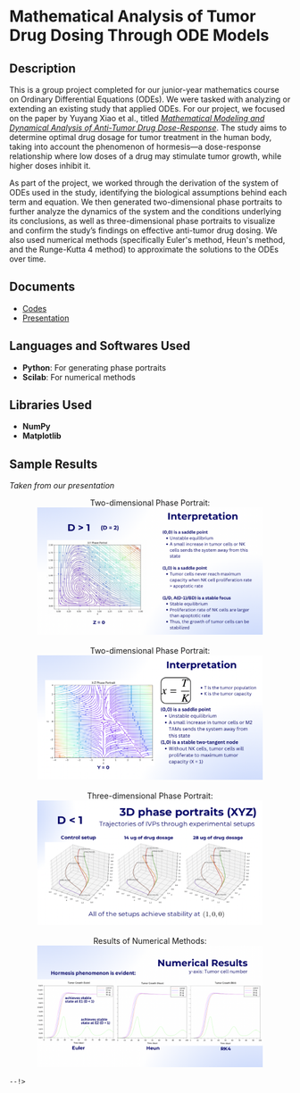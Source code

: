 <h1>Mathematical Analysis of Tumor Drug Dosing Through ODE Models</h1>

<h2>Description</h2>

This is a group project completed for our junior-year mathematics course on Ordinary Differential Equations (ODEs). We were tasked with analyzing or extending an existing study that applied ODEs. For our project, we focused on the paper by Yuyang Xiao et al., titled <a href="https://pubmed.ncbi.nlm.nih.gov/35341290/"><i>Mathematical Modeling and Dynamical Analysis of Anti-Tumor Drug Dose-Response</i></a>. The study aims to determine optimal drug dosage for tumor treatment in the human body, taking into account the phenomenon of hormesis—a dose-response relationship where low doses of a drug may stimulate tumor growth, while higher doses inhibit it.


As part of the project, we worked through the derivation of the system of ODEs used in the study, identifying the biological assumptions behind each term and equation. We then generated two-dimensional phase portraits to further analyze the dynamics of the system and the conditions underlying its conclusions, as well as three-dimensional phase portraits to visualize and confirm the study’s findings on effective anti-tumor drug dosing. We also used numerical methods (specifically Euler's method, Heun's method, and the Runge-Kutta 4 method) to approximate the solutions to the ODEs over time.  

<h2>Documents</h2>

- [Codes](https://github.com/andreazialcita/Ordinary-Differential-Equations/blob/main/%5BMATH_72_1%5D_ODE_Phase_Portraits.ipynb)
- [Presentation]()

<h2>Languages and Softwares Used</h2>

- <b>Python</b>: For generating phase portraits
- <b>Scilab</b>: For numerical methods

<h2>Libraries Used </h2>

- <b>NumPy</b>
- <b>Matplotlib</b>

<h2>Sample Results</h2>
<i>Taken from our presentation</i>

<p align="center">
Two-dimensional Phase Portrait: <br/>
<img src="https://github.com/andreazialcita/Ordinary-Differential-Equations/blob/main/Screen%20Shot%202025-06-24%20at%202.40.50%20PM.png" height="80%" width="80%" alt="Two-dimensional Phase Portrait"/>
<br />
<br />
Two-dimensional Phase Portrait:  <br/>
<img src="https://github.com/andreazialcita/Ordinary-Differential-Equations/blob/main/Screen%20Shot%202025-06-24%20at%202.41.09%20PM.png" height="80%" width="80%" alt="Two-dimensional Phase Portrait"/>
<br />
<br />
Three-dimensional Phase Portrait: <br/>
<img src="https://github.com/andreazialcita/Ordinary-Differential-Equations/blob/main/Screen%20Shot%202025-06-24%20at%202.41.34%20PM.png" height="80%" width="80%" alt="Three-dimensional Phase Portrait"/>
<br />
<br />
Results of Numerical Methods:  <br/>
<img src="https://github.com/andreazialcita/Ordinary-Differential-Equations/blob/main/Screen%20Shot%202025-06-24%20at%202.41.51%20PM.png" height="80%" width="80%" alt="Results of Numerical Methods"/>
<br />

```
--!>
